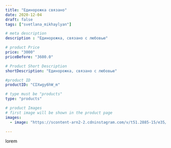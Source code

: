```yaml
---
title: "Единорожка связано"
date: 2020-12-04
draft: false
tags: ["svetlana_mikhaylyan"]

# meta description
description : "Единорожка, связано с любовью"

# product Price
price: "3000"
priceBefore: "3600.0"

# Product Short Description
shortDescription: "Единорожка, связано с любовью"

#product ID
productID: "CIXwgy6hW_m"

# type must be "products"
type: "products"

# product Images
# first image will be shown in the product page
images:
  - image: "https://scontent-arn2-2.cdninstagram.com/v/t51.2885-15/e35/129376171_3202340739871244_7255097742683597869_n.jpg?se=7&tp=1&_nc_ht=scontent-arn2-2.cdninstagram.com&_nc_cat=108&_nc_ohc=RokLV0XBBbgAX_afE6-&ccb=7-4&oh=3b3cc6015e93ec7174c1472b825d4d30&oe=6081F93B&_nc_sid=86f79a&ig_cache_key=MjQ1NjY0NTQ4MTY3ODU5ODExOA%3D%3D.2-ccb7-4"

---
```

lorem
